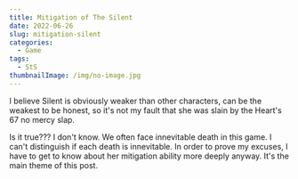 ```yaml
---
title: Mitigation of The Silent
date: 2022-06-26
slug: mitigation-silent
categories:
  - Game
tags:
  - StS
thumbnailImage: /img/no-image.jpg
---
```

<!--more-->

I believe Silent is obviously weaker than other characters, can be the weakest to be honest, so it's not my fault that she was slain by the Heart's 67 no mercy slap.

Is it true??? I don't know. We often face innevitable death in this game. I can't distinguish if each death is innevitable.
In order to prove my excuses, I have to get to know about her mitigation ability more deeply anyway. It's the main theme of this post.

